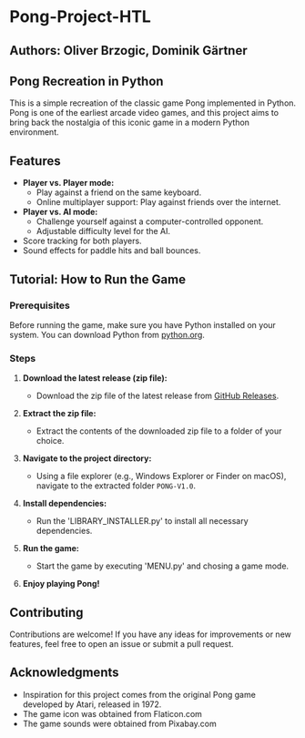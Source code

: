 # Pong-Project-HTL

## Authors: Oliver Brzogic, Dominik Gärtner

## Pong Recreation in Python
This is a simple recreation of the classic game Pong implemented in Python. Pong is one of the earliest arcade video games, and this project aims to bring back the nostalgia of this iconic game in a modern Python environment.

## Features
- **Player vs. Player mode:**
  - Play against a friend on the same keyboard.
  - Online multiplayer support: Play against friends over the internet.
- **Player vs. AI mode:**
  - Challenge yourself against a computer-controlled opponent.
  - Adjustable difficulty level for the AI.
- Score tracking for both players.
- Sound effects for paddle hits and ball bounces.

## Tutorial: How to Run the Game

### Prerequisites
Before running the game, make sure you have Python installed on your system. You can download Python from [python.org](https://www.python.org).

### Steps

1. **Download the latest release (zip file):**
   - Download the zip file of the latest release from [GitHub Releases](https://github.com/RaptorPy1376/Pong-Project-HTL/releases/latest).

2. **Extract the zip file:**
   - Extract the contents of the downloaded zip file to a folder of your choice.

3. **Navigate to the project directory:**
   - Using a file explorer (e.g., Windows Explorer or Finder on macOS), navigate to the extracted folder `PONG-V1.0`.

4. **Install dependencies:**
   - Run the 'LIBRARY_INSTALLER.py' to install all necessary dependencies.

5. **Run the game:**
   - Start the game by executing 'MENU.py' and chosing a game mode.

6. **Enjoy playing Pong!**

## Contributing
Contributions are welcome! If you have any ideas for improvements or new features, feel free to open an issue or submit a pull request.

## Acknowledgments
- Inspiration for this project comes from the original Pong game developed by Atari, released in 1972.
- The game icon was obtained from Flaticon.com
- The game sounds were obtained from Pixabay.com
